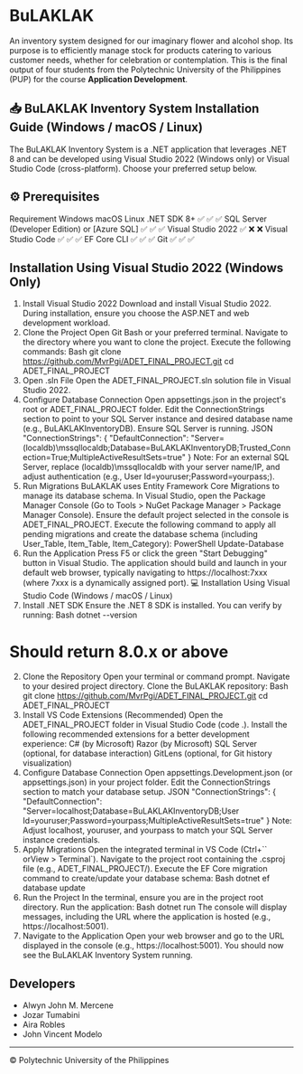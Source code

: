 # BuLAKLAK
An inventory system designed for our imaginary flower and alcohol shop. Its purpose is to efficiently manage stock for products catering to various customer needs, whether for celebration or contemplation. This is the final output of four students from the Polytechnic University of the Philippines (PUP) for the course **Application Development**.

## 📥 BuLAKLAK Inventory System Installation Guide (Windows / macOS / Linux)
The BuLAKLAK Inventory System is a .NET application that leverages .NET 8 and can be developed using Visual Studio 2022 (Windows only) or Visual Studio Code (cross-platform). Choose your preferred setup below.

## ⚙️ Prerequisites
Requirement	Windows	macOS	Linux
.NET SDK 8+	✅	✅	✅
SQL Server (Developer Edition) or [Azure SQL]	✅	✅	✅
Visual Studio 2022	✅	❌	❌
Visual Studio Code	✅	✅	✅
EF Core CLI	✅	✅	✅
Git	✅	✅	✅

##  Installation Using Visual Studio 2022 (Windows Only)
1. Install Visual Studio 2022
Download and install Visual Studio 2022.
During installation, ensure you choose the ASP.NET and web development workload.
2. Clone the Project
Open Git Bash or your preferred terminal.
Navigate to the directory where you want to clone the project.
Execute the following commands:
Bash
git clone https://github.com/MvrPgi/ADET_FINAL_PROJECT.git
cd ADET_FINAL_PROJECT
3. Open .sln File
Open the ADET_FINAL_PROJECT.sln solution file in Visual Studio 2022.
4. Configure Database Connection
Open appsettings.json in the project's root or ADET_FINAL_PROJECT folder.
Edit the ConnectionStrings section to point to your SQL Server instance and desired database name (e.g., BuLAKLAKInventoryDB). Ensure SQL Server is running.
JSON
"ConnectionStrings": {
  "DefaultConnection": "Server=(localdb)\\mssqllocaldb;Database=BuLAKLAKInventoryDB;Trusted_Connection=True;MultipleActiveResultSets=true"
}
Note: For an external SQL Server, replace (localdb)\\mssqllocaldb with your server name/IP, and adjust authentication (e.g., User Id=youruser;Password=yourpass;).
5. Run Migrations
BuLAKLAK uses Entity Framework Core Migrations to manage its database schema.
In Visual Studio, open the Package Manager Console (Go to Tools > NuGet Package Manager > Package Manager Console).
Ensure the default project selected in the console is ADET_FINAL_PROJECT.
Execute the following command to apply all pending migrations and create the database schema (including User_Table, Item_Table, Item_Category):
PowerShell
Update-Database
6. Run the Application
Press F5 or click the green "Start Debugging" button in Visual Studio.
The application should build and launch in your default web browser, typically navigating to https://localhost:7xxx (where 7xxx is a dynamically assigned port).
💻 Installation Using Visual Studio Code (Windows / macOS / Linux)
1. Install .NET SDK
Ensure the .NET 8 SDK is installed. You can verify by running:
Bash
dotnet --version
# Should return 8.0.x or above
2. Clone the Repository
Open your terminal or command prompt.
Navigate to your desired project directory.
Clone the BuLAKLAK repository:
Bash
git clone https://github.com/MvrPgi/ADET_FINAL_PROJECT.git
cd ADET_FINAL_PROJECT
3. Install VS Code Extensions (Recommended)
Open the ADET_FINAL_PROJECT folder in Visual Studio Code (code .).
Install the following recommended extensions for a better development experience:
C# (by Microsoft)
Razor (by Microsoft)
SQL Server (optional, for database interaction)
GitLens (optional, for Git history visualization)
4. Configure Database Connection
Open appsettings.Development.json (or appsettings.json) in your project folder.
Edit the ConnectionStrings section to match your database setup.
JSON
"ConnectionStrings": {
  "DefaultConnection": "Server=localhost;Database=BuLAKLAKInventoryDB;User Id=youruser;Password=yourpass;MultipleActiveResultSets=true"
}
Note: Adjust localhost, youruser, and yourpass to match your SQL Server instance credentials.
5. Apply Migrations
Open the integrated terminal in VS Code (Ctrl+`` orView > Terminal`).
Navigate to the project root containing the .csproj file (e.g., ADET_FINAL_PROJECT/).
Execute the EF Core migration command to create/update your database schema:
Bash
dotnet ef database update
6. Run the Project
In the terminal, ensure you are in the project root directory.
Run the application:
Bash
dotnet run
The console will display messages, including the URL where the application is hosted (e.g., https://localhost:5001).
7. Navigate to the Application
Open your web browser and go to the URL displayed in the console (e.g., https://localhost:5001).
You should now see the BuLAKLAK Inventory System running.

## Developers
- Alwyn John M. Mercene  
- Jozar Tumabini  
- Aira Robles  
- John Vincent Modelo  

---

© Polytechnic University of the Philippines  
